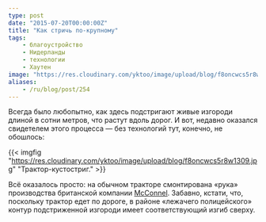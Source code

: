 ```yaml
---
type: post
date: "2015-07-20T00:00:00Z"
title: "Как стричь по-крупному"
tags:
    - благоустройство
    - Нидерланды
    - технологии
    - Хаутен
image: "https://res.cloudinary.com/yktoo/image/upload/blog/f8oncwcs5r8w1309.jpg"
aliases:
    - /ru/blog/post/254
---
```


Всегда было любопытно, как здесь подстригают живые изгороди длиной в сотни метров, что растут вдоль дорог. И вот, недавно оказался свидетелем этого процесса — без технологий тут, конечно, не обошлось:

<!--more-->

{{< imgfig "https://res.cloudinary.com/yktoo/image/upload/blog/f8oncwcs5r8w1309.jpg" "Трактор-кустостриг." >}}

Всё оказалось просто: на обычном тракторе смонтирована «рука» производства британской компании [McConnel](http://www.mcconnel.com/). Забавно, кстати, что, поскольку трактор едет по дороге, в районе «лежачего полицейского» контур подстриженной изгороди имеет соответствующий изгиб сверху.
